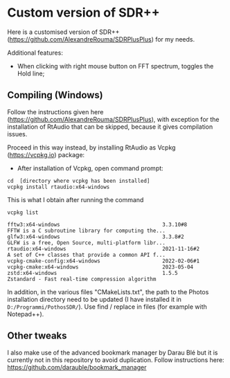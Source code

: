 # Custom version of SDR++
Here is a customised version of SDR++ (https://github.com/AlexandreRouma/SDRPlusPlus) for my needs.

Additional features:
- When clicking with right mouse button on FFT spectrum, toggles the Hold line;


## Compiling (Windows)
Follow the instructions given here (https://github.com/AlexandreRouma/SDRPlusPlus), with exception for the installation of RtAudio that can be skipped, because it gives compilation issues.

Proceed in this way instead, by installing RtAudio as Vcpkg (https://vcpkg.io) package:
- After installation of Vcpkg, open command prompt:
```
cd  [directory where vcpkg has been installed]
vcpkg install rtaudio:x64-windows
```

This is what I obtain after running the command
```
vcpkg list
```

```
fftw3:x64-windows                                 3.3.10#8            FFTW is a C subroutine library for computing the...
glfw3:x64-windows                                 3.3.8#2             GLFW is a free, Open Source, multi-platform libr...
rtaudio:x64-windows                               2021-11-16#2        A set of C++ classes that provide a common API f...
vcpkg-cmake-config:x64-windows                    2022-02-06#1
vcpkg-cmake:x64-windows                           2023-05-04
zstd:x64-windows                                  1.5.5               Zstandard - Fast real-time compression algorithm
```

In addition, in the various files "CMakeLists.txt", the path to the Photos installation directory need to be updated (I have installed it in `D:/Programmi/PothosSDR/`). Use find / replace in files (for example with Notepad++). 


## Other tweaks
I also make use of the advanced bookmark manager by Darau Blé but it is currently not in this repository to avoid duplication. Follow instructions here: https://github.com/darauble/bookmark_manager
